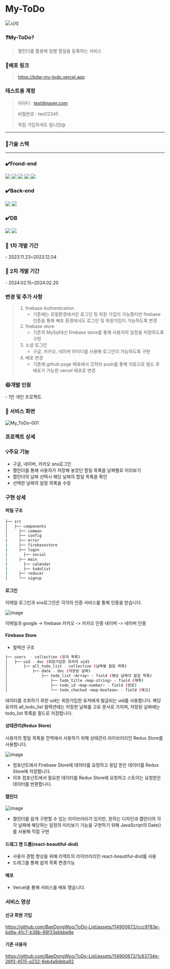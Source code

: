 # My-ToDo

![시작](https://github.com/BaeDongWoo/ToDo-List/assets/114900672/5e70b746-1398-4cd3-a182-34e43b1edb4c)

<h3>❓My-ToDo?</h3>

> 캘린더를 활용해 일별 할일을 등록하는 서비스

<h3>🚀배포 링크</h3>

> https://bdw-my-todo.vercel.app

<h3>테스트용 계정</h3>

> 아이디 : test@naver.com
>
> 비밀번호 : test12345
>
> 직접 가입하셔도 됩니당@

---

<h3>🔨기술 스택</h3>

---

<div align=left>

### ✔️Frond-end

<img src="https://img.shields.io/badge/react-61DAFB?style=for-the-badge&logo=react&logoColor=black"> 
<img src="https://img.shields.io/badge/javascript-F7DF1E?style=for-the-badge&logo=javascript&logoColor=black">
<img src="https://img.shields.io/badge/css-1572B6?style=for-the-badge&logo=css3&logoColor=white">

<img src="https://img.shields.io/badge/axios-5A29E4?style=for-the-badge&logo=axios&logoColor=white"> 
<img src="https://img.shields.io/badge/redux-764ABC?style=for-the-badge&logo=redux&logoColor=white">

### ✔️Back-end

<img src="https://img.shields.io/badge/node.js-339933?style=for-the-badge&logo=Node.js&logoColor=white">
<img src="https://img.shields.io/badge/express-000000?style=for-the-badge&logo=express&logoColor=white">
  <br>

### ✔️DB

<img src="https://img.shields.io/badge/mysql-4479A1?style=for-the-badge&logo=mysql&logoColor=white">
<img src="https://img.shields.io/badge/firebase-FFCA28?style=for-the-badge&logo=firebase&logoColor=white">
</div>

<h3>📅 1차 개발 기간</h3>
- 2023.11.23~2023.12.04

<h3>📅 2차 개발 기간</h3>
- 2024.02.15~2024.02.20

<h3>변경 및 추가 사항</h3>

> 1. firebase Authentication
>    - 기존에는 로컬환경에서만 로그인 및 회원 가입이 가능했지만 firebase 인증을 통해 배포 환경에서도 로그인 및 회원가입이 가능하도록 변경
> 2. firebase store 
>     - 기존의 MySql대신 firebase store를 통해 사용자의 일정을 저장하도록 구현 
> 3. 소셜 로그인
>     - 구글, 카카오, 네이버 아이디를 사용해 로그인이 가능하도록 구현
> 4. 배포 변경
>     - 기존에 github page 배포에서 깃허브 push를 통해 자동으로 빌드 후 배포가 가능한 vercel 배포로 변경

  <h3>😄개발 인원</h3>
- 1인 개인 프로젝트

<h3>📓 서비스 화면</h3>

![My_ToDo-001](https://github.com/BaeDongWoo/ToDo-List/assets/114900672/7e13d634-913e-4d22-8241-d93e821ff52e)

<h3>프로젝트 상세</h3>
<h3>💡주요 기능</h3>

- 구글, 네이버, 카카오 sns로그인 
- 캘린더를 통해 사용자가 저장해 놓았던 할일 목록을 날짜별로 미리보기
- 캘린더의 날짜 선택시 해당 날짜의 할일 목록을 확인
- 선택한 날짜의 일정 목록을 수정

<h3>구현 상세</h3>

<h4>파일 구조</h4>

```bash
├── src
│   ├── components               
│     ├── common              
│     ├── config
|     ├── error
|     ├── firebasestore
|     ├── login
|       ├── social
|     ├── main
|       ├── calendar
|       ├── todolist
|     ├── reducer
|     └── signup
``` 

<h4>로그인</h4>
이메일 로그인과 sns로그인은 각각의 인증 서비스를 통해 인증을 받습니다.  

![image](https://github.com/BaeDongWoo/ToDo-List/assets/114900672/6610b843-fae2-41fb-94b4-8015dc92ba76)

이메일과 google -> firebase
카카오 -> 카카오 인증
네이버 -> 네이버 인증

<h4>Firebase Store</h4>

- 컬렉션 구조
 ```bash
├── users  - collection (유저 목록)
│   ├── uid - doc (회원가입한 유저의 uid)
│   	├── all_todo_list - collection (날짜별 할일 목록)
│   		├── date - doc (저장된 날짜)
│				├── todo_list <Array> - field (해당 날짜의 할일 목록)
│					├── todo_title <map-string> - field (제목)
│					├── todo_id <map-number> - field (번호)
│					└── todo_checked <map-boolean> - field (체크)

```

데이터를 조회하기 위한 uid는 회원가입한 유저에게 발급되는 uid를 사용합니다.
해당 유저의 all_todo_list 컬렉션에는 저장한 날짜를 고유 문서로 가지며,
저장된 날짜에는 todo_list 목록을 필드로 저장합니다.
 
<h4>상태관리(Redux Store)</h4>
사용자의 할일 목록을 전역에서 사용하기 위해 상태관리 라이브러리인 Redux Store를 사용합니다.

![image](https://github.com/BaeDongWoo/ToDo-List/assets/114900672/e4ce3cdc-8b20-41b3-a4be-1adeb338807c)
- 컴포넌트에서 Firebase Store에 데이터를 요청하고 응답 받은 데이터를 Redux Store에 저장합니다.
- 이후 컴포넌트에서 필요한 데이터를 Redux Store에 요청하고 스토어는 요청받은 데이터를 반환합니다.

<h4>캘린더</h4>

![image](https://github.com/BaeDongWoo/ToDo-List/assets/114900672/683281d4-660e-4f6a-ab45-25059ea8d6a0)

- 캘린더를 쉽게 구현할 수 있는 라이브러리가 있지만, 원하는 디자인과 캘린더의 각각 날짜에 해당하는 일정의 미리보기 기능을
  구현하기 위해 JavaScript의 Date()를 사용해 직접 구현
  
<h4>드래그 앤 드롭(react-beautiful-dnd)</h4>

- 사용자 경험 향상을 위해 리액트의 라이브러리인 react-beautiful-dnd를 사용
- 드래그를 통해 쉽게 목록 변경가능

<h4>배포</h4>

- Vercel을 통해 서비스를 배포 했습니다.

<h3>서비스 영상</h3>
<h4>신규 회원 가입</h4>

https://github.com/BaeDongWoo/ToDo-List/assets/114900672/ccc9783e-bd9a-41c7-b38b-98f33ebbbe8e

<h4>기존 사용자</h4>

https://github.com/BaeDongWoo/ToDo-List/assets/114900672/1c83734e-26f0-4515-a232-8eb4a9deba92
